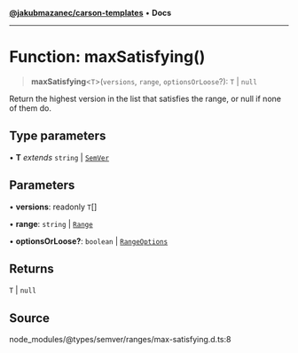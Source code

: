 [**@jakubmazanec/carson-templates**](../../../README.md) • **Docs**

---

# Function: maxSatisfying()

> **maxSatisfying**\<`T`\>(`versions`, `range`, `optionsOrLoose`?): `T` \| `null`

Return the highest version in the list that satisfies the range, or null if none of them do.

## Type parameters

• **T** _extends_ `string` \| [`SemVer`](../classes/SemVer.md)

## Parameters

• **versions**: readonly `T`[]

• **range**: `string` \| [`Range`](../classes/Range.md)

• **optionsOrLoose?**: `boolean` \| [`RangeOptions`](../interfaces/RangeOptions.md)

## Returns

`T` \| `null`

## Source

node_modules/@types/semver/ranges/max-satisfying.d.ts:8
